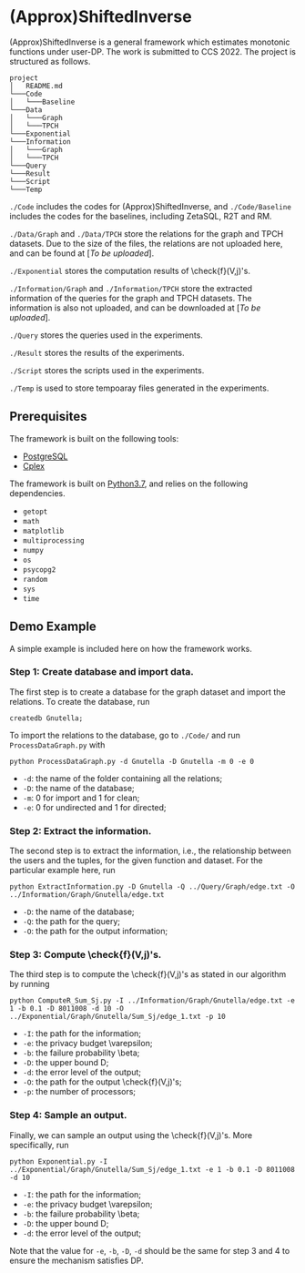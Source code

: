 # (Approx)ShiftedInverse
(Approx)ShiftedInverse is a general framework which estimates monotonic functions under user-DP. The work is submitted to CCS 2022. The project is structured as follows.

```
project
│   README.md
└───Code
│   └───Baseline
└───Data
│   └───Graph
│   └───TPCH
└───Exponential
└───Information
│   └───Graph
│   └───TPCH
└───Query
└───Result
└───Script
└───Temp
```

`./Code` includes the codes for (Approx)ShiftedInverse, and `./Code/Baseline` includes the codes for the baselines, including ZetaSQL, R2T and RM.

`./Data/Graph` and `./Data/TPCH` store the relations for the graph and TPCH datasets. Due to the size of the files, the relations are not uploaded here, and can be found at [*To be uploaded*].

`./Exponential` stores the computation results of \check{f}(V,j)'s.

`./Information/Graph` and `./Information/TPCH` store the extracted information of the queries for the graph and TPCH datasets. The information is also not uploaded, and can be downloaded at [*To be uploaded*].

`./Query` stores the queries used in the experiments.

`./Result` stores the results of the experiments.

`./Script` stores the scripts used in the experiments.

`./Temp` is used to store tempoaray files generated in the experiments.

## Prerequisites
The framework is built on the following tools:
* [PostgreSQL](https://www.postgresql.org/)
* [Cplex](https://www.ibm.com/analytics/cplex-optimizer)

The framework is built on [Python3.7](https://www.python.org/downloads/release/python-3713/), and relies on the following dependencies.
* `getopt`
* `math`
* `matplotlib`
* `multiprocessing`
* `numpy`
* `os`
* `psycopg2`
* `random`
* `sys`
* `time`

## Demo Example
A simple example is included here on how the framework works.

### Step 1: Create database and import data.
The first step is to create a database for the graph dataset and import the relations. To create the database, run
```
createdb Gnutella;
```
To import the relations to the database, go to `./Code/` and run `ProcessDataGraph.py` with
```
python ProcessDataGraph.py -d Gnutella -D Gnutella -m 0 -e 0
```
 - `-d`: the name of the folder containing all the relations;
 - `-D`: the name of the database;
 - `-m`: 0 for import and 1 for clean;
 - `-e`: 0 for undirected and 1 for directed;

### Step 2: Extract the information.
The second step is to extract the information, i.e., the relationship between the users and the tuples, for the given function and dataset. For the particular example here, run
```
python ExtractInformation.py -D Gnutella -Q ../Query/Graph/edge.txt -O ../Information/Graph/Gnutella/edge.txt
```
 - `-D`: the name of the database;
 - `-Q`: the path for the query;
 - `-O`: the path for the output information;

### Step 3: Compute \check{f}(V,j)'s.
The third step is to compute the \check{f}(V,j)'s as stated in our algorithm by running
```
python ComputeR_Sum_Sj.py -I ../Information/Graph/Gnutella/edge.txt -e 1 -b 0.1 -D 8011008 -d 10 -O ../Exponential/Graph/Gnutella/Sum_Sj/edge_1.txt -p 10
```
 - `-I`: the path for the information;
 - `-e`: the privacy budget \varepsilon;
 - `-b`: the failure probability \beta;
 - `-D`: the upper bound D;
 - `-d`: the error level of the output;
 - `-O`: the path for the output \check{f}(V,j)'s;
 - `-p`: the number of processors;

### Step 4: Sample an output.
Finally, we can sample an output using the \check{f}(V,j)'s. More specifically, run
```
python Exponential.py -I ../Exponential/Graph/Gnutella/Sum_Sj/edge_1.txt -e 1 -b 0.1 -D 8011008 -d 10
```
 - `-I`: the path for the information;
 - `-e`: the privacy budget \varepsilon;
 - `-b`: the failure probability \beta;
 - `-D`: the upper bound D;
 - `-d`: the error level of the output;

Note that the value for `-e`, `-b`, `-D`, `-d` should be the same for step 3 and 4 to ensure the mechanism satisfies DP.
